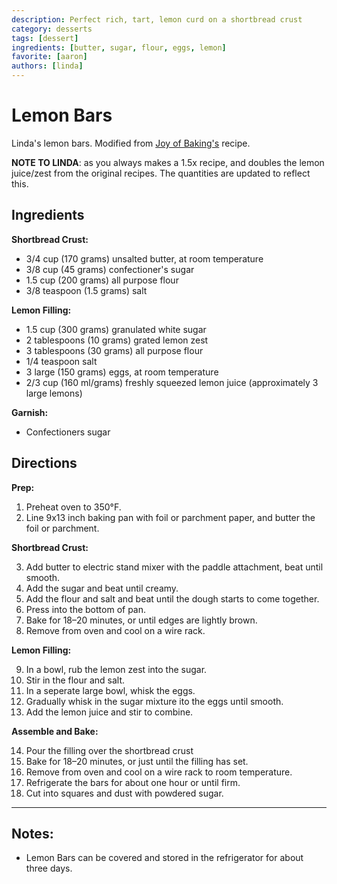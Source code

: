 ```yaml
---
description: Perfect rich, tart, lemon curd on a shortbread crust
category: desserts
tags: [dessert]
ingredients: [butter, sugar, flour, eggs, lemon]
favorite: [aaron]
authors: [linda]
---
```


# Lemon Bars

Linda's lemon bars. Modified from [Joy of Baking's](https://www.joyofbaking.com/LemonBars.html) recipe.

**NOTE TO LINDA**: as you always makes a 1.5x recipe, and doubles the lemon juice/zest from the original recipes. The quantities are updated to reflect this.

## Ingredients

**Shortbread Crust:**
- 3/4 cup (170 grams) unsalted butter, at room temperature
- 3/8 cup (45 grams) confectioner's sugar
- 1.5 cup (200 grams) all purpose flour
- 3/8 teaspoon (1.5 grams) salt

**Lemon Filling:**
- 1.5 cup (300 grams) granulated white sugar
- 2 tablespoons (10 grams) grated lemon zest
- 3 tablespoons (30 grams) all purpose flour
- 1/4 teaspoon salt
- 3 large (150 grams) eggs, at room temperature
- 2/3 cup (160 ml/grams) freshly squeezed lemon juice (approximately 3 large lemons)

**Garnish:**
- Confectioners sugar 

## Directions

**Prep:** 

1. Preheat oven to 350°F. 
2. Line 9x13 inch baking pan with foil or parchment paper, and butter the foil or parchment.

**Shortbread Crust:** 

3. Add butter to electric stand mixer with the paddle attachment, beat until smooth. 
4. Add the sugar and beat until creamy. 
5. Add the flour and salt and beat until the dough starts to come together. 
6. Press into the bottom of pan.
7. Bake for 18–20 minutes, or until edges are lightly brown. 
8. Remove from oven and cool on a wire rack.

**Lemon Filling:** 

9. In a bowl, rub the lemon zest into the sugar. 
10. Stir in the flour and salt. 
11. In a seperate large bowl, whisk the eggs. 
12. Gradually whisk in the sugar mixture ito the eggs until smooth. 
13. Add the lemon juice and stir to combine. 

**Assemble and Bake:**

14. Pour the filling over the shortbread crust 
15. Bake for 18–20 minutes, or just until the filling has set. 
16. Remove from oven and cool on a wire rack to room temperature. 
17. Refrigerate the bars for about one hour or until firm. 
18. Cut into squares and dust with powdered sugar. 

* * *

## Notes:

- Lemon Bars can be covered and stored in the refrigerator for about three days.
